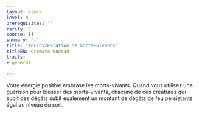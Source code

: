 ```yaml
---
layout: block
level: 8
prerequisites: ''
rarity: C
source: ??
summary: '-'
title: "Incin\xE9ration de morts-vivants"
titleEN: Cremate Undead
traits:
- general

---
```


<p>Votre énergie positive embrase les morts-vivants. Quand vous utilisez une guérison pour blesser des morts-vivants, chacune de ces créatures qui subit des dégâts subit également un montant de dégâts de feu persistants égal au niveau du sort.</p>